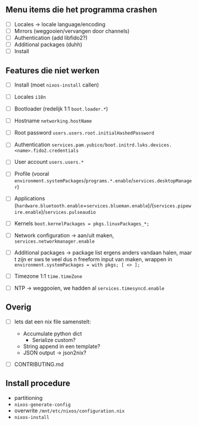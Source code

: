## Menu items die het programma crashen
- [ ] Locales → locale language/encoding
- [ ] Mirrors (weggooien/vervangen door channels)
- [ ] Authentication (add libfido2?)
- [ ] Additional packages (duhh)
- [ ] Install

## Features die niet werken
- [ ] Install (moet `nixos-install` callen)
- [ ] Locales `i18n`
- [ ] Bootloader (redelijk 1:1 `boot.loader.*`)
- [ ] Hostname `networking.hostName`
- [ ] Root password `users.users.root.initialHashedPassword`
- [ ] Authentication `services.pam.yubico/boot.initrd.luks.devices.<name>.fido2.credentials`
- [ ] User account `users.users.*`
- [ ] Profile (vooral `environment.systemPackages`/`programs.*.enable`/`services.desktopManager`)
- [ ] Applications (`hardware.bluetooth.enable`+`services.blueman.enable`)/(`services.pipewire.enable`)/`services.pulseaudio`
- [ ] Kernels `boot.kernelPackages = pkgs.linuxPackages_*;`
- [ ] Network configuration → aan/uit maken, `services.networkmanager.enable`
- [ ] Additional packages → package list ergens anders vandaan halen, maar t zijn er sws te veel dus n freeform input van maken, wrappen in `environment.systemPackages = with pkgs; [ <> ];`
- [ ] Timezone 1:1 `time.timeZone`
- [ ] NTP → weggooien, we hadden al `services.timesyncd.enable`


## Overig
- [ ] Iets dat een nix file samenstelt:
	- Accumulate python dict
		- Serialize custom?
	- String append in een template?
	- JSON output → json2nix?
- [ ] CONTRIBUTING.md


## Install procedure
- partitioning
- `nixos-generate-config`
- overwrite `/mnt/etc/nixos/configuration.nix`
- `nixos-install`
